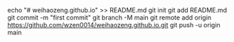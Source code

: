 echo "# weihaozeng.github.io" >> README.md
git init
git add README.md
git commit -m "first commit"
git branch -M main
git remote add origin https://github.com/wzen0014/weihaozeng.github.io.git
git push -u origin main
